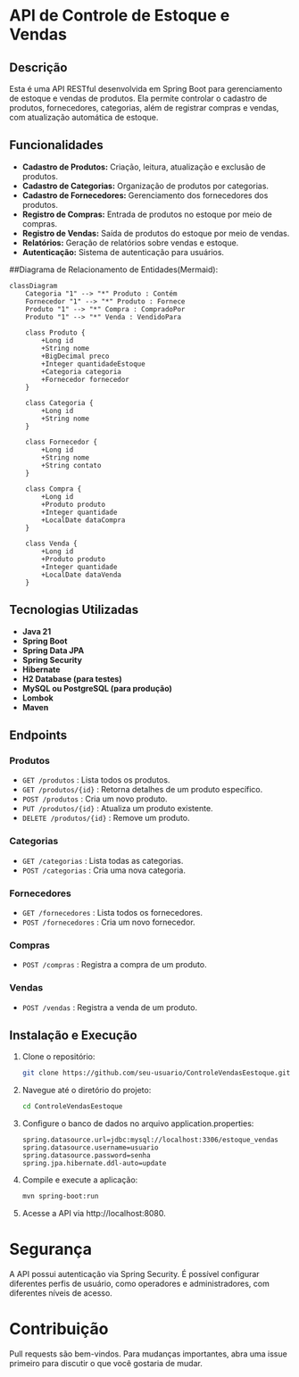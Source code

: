 # API de Controle de Estoque e Vendas

## Descrição

Esta é uma API RESTful desenvolvida em Spring Boot para gerenciamento de estoque e vendas de produtos. Ela permite controlar o cadastro de produtos, fornecedores, categorias, além de registrar compras e vendas, com atualização automática de estoque.

## Funcionalidades

- **Cadastro de Produtos:** Criação, leitura, atualização e exclusão de produtos.
- **Cadastro de Categorias:** Organização de produtos por categorias.
- **Cadastro de Fornecedores:** Gerenciamento dos fornecedores dos produtos.
- **Registro de Compras:** Entrada de produtos no estoque por meio de compras.
- **Registro de Vendas:** Saída de produtos do estoque por meio de vendas.
- **Relatórios:** Geração de relatórios sobre vendas e estoque.
- **Autenticação:** Sistema de autenticação para usuários.

##Diagrama de Relacionamento de Entidades(Mermaid):
```mermaid
classDiagram
    Categoria "1" --> "*" Produto : Contém
    Fornecedor "1" --> "*" Produto : Fornece
    Produto "1" --> "*" Compra : CompradoPor
    Produto "1" --> "*" Venda : VendidoPara
    
    class Produto {
        +Long id
        +String nome
        +BigDecimal preco
        +Integer quantidadeEstoque
        +Categoria categoria
        +Fornecedor fornecedor
    }
    
    class Categoria {
        +Long id
        +String nome
    }
    
    class Fornecedor {
        +Long id
        +String nome
        +String contato
    }
    
    class Compra {
        +Long id
        +Produto produto
        +Integer quantidade
        +LocalDate dataCompra
    }
    
    class Venda {
        +Long id
        +Produto produto
        +Integer quantidade
        +LocalDate dataVenda
    }

```

## Tecnologias Utilizadas

- **Java 21**
- **Spring Boot**
- **Spring Data JPA**
- **Spring Security**
- **Hibernate**
- **H2 Database (para testes)**
- **MySQL ou PostgreSQL (para produção)**
- **Lombok**
- **Maven**

## Endpoints

### Produtos

- `GET /produtos` : Lista todos os produtos.
- `GET /produtos/{id}` : Retorna detalhes de um produto específico.
- `POST /produtos` : Cria um novo produto.
- `PUT /produtos/{id}` : Atualiza um produto existente.
- `DELETE /produtos/{id}` : Remove um produto.

### Categorias

- `GET /categorias` : Lista todas as categorias.
- `POST /categorias` : Cria uma nova categoria.

### Fornecedores

- `GET /fornecedores` : Lista todos os fornecedores.
- `POST /fornecedores` : Cria um novo fornecedor.

### Compras

- `POST /compras` : Registra a compra de um produto.

### Vendas

- `POST /vendas` : Registra a venda de um produto.

## Instalação e Execução

1. Clone o repositório:
   ```bash
   git clone https://github.com/seu-usuario/ControleVendasEestoque.git
   ```

2. Navegue até o diretório do projeto:
   ```bash
   cd ControleVendasEestoque
   ```

3. Configure o banco de dados no arquivo application.properties:
   ```properties
   spring.datasource.url=jdbc:mysql://localhost:3306/estoque_vendas
   spring.datasource.username=usuario
   spring.datasource.password=senha
   spring.jpa.hibernate.ddl-auto=update
   ```

4. Compile e execute a aplicação:
   ```bash
   mvn spring-boot:run
   ```

5. Acesse a API via http://localhost:8080.

# Segurança

A API possui autenticação via Spring Security. É possível configurar diferentes perfis de usuário, como operadores e administradores, com diferentes níveis de acesso.

# Contribuição

Pull requests são bem-vindos. Para mudanças importantes, abra uma issue primeiro para discutir o que você gostaria de mudar.
